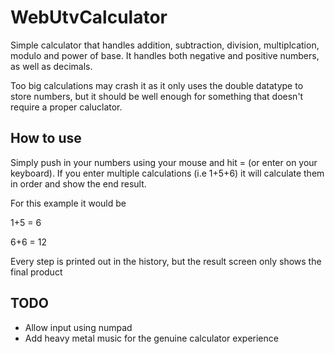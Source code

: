 # WebUtvCalculator

Simple calculator that handles addition, subtraction, division, multiplcation, modulo and power of base.
It handles both negative and positive numbers, as well as decimals.

Too big calculations may crash it as it only uses the double datatype to store numbers, but it should be well enough for something that doesn't require a proper caluclator.

## How to use
Simply push in your numbers using your mouse and hit = (or enter on your keyboard).
If you enter multiple calculations (i.e 1+5+6) it will calculate them in order and show the end result.

For this example it would be 

1+5 = 6

6+6 = 12

Every step is printed out in the history, but the result screen only shows the final product

## TODO
- Allow input using numpad
- Add heavy metal music for the genuine calculator experience
